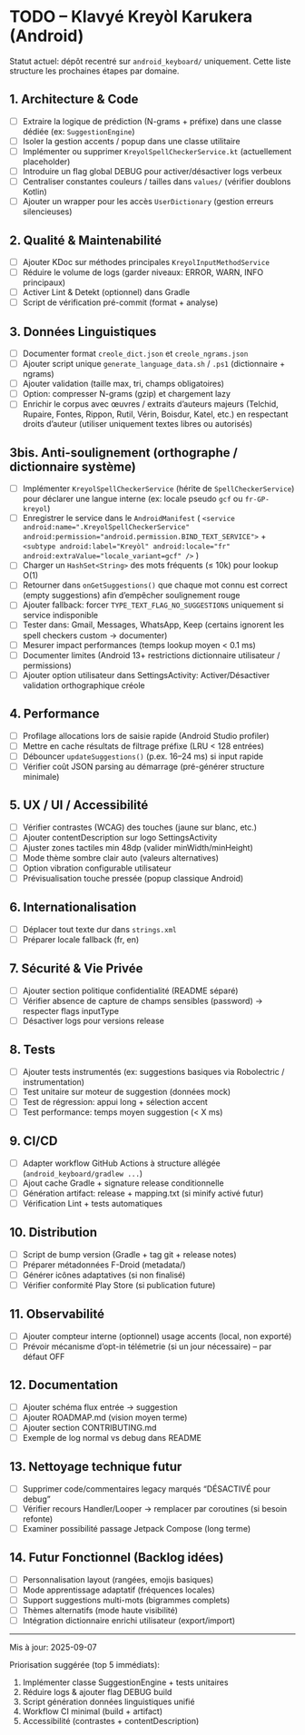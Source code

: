 # TODO – Klavyé Kreyòl Karukera (Android)

Statut actuel: dépôt recentré sur `android_keyboard/` uniquement. Cette liste structure les prochaines étapes par domaine.

## 1. Architecture & Code
- [ ] Extraire la logique de prédiction (N-grams + préfixe) dans une classe dédiée (ex: `SuggestionEngine`)
- [ ] Isoler la gestion accents / popup dans une classe utilitaire
- [ ] Implémenter ou supprimer `KreyolSpellCheckerService.kt` (actuellement placeholder)
- [ ] Introduire un flag global DEBUG pour activer/désactiver logs verbeux
- [ ] Centraliser constantes couleurs / tailles dans `values/` (vérifier doublons Kotlin)
- [ ] Ajouter un wrapper pour les accès `UserDictionary` (gestion erreurs silencieuses)

## 2. Qualité & Maintenabilité
- [ ] Ajouter KDoc sur méthodes principales `KreyolInputMethodService`
- [ ] Réduire le volume de logs (garder niveaux: ERROR, WARN, INFO principaux)
- [ ] Activer Lint & Detekt (optionnel) dans Gradle
- [ ] Script de vérification pré-commit (format + analyse)

## 3. Données Linguistiques
- [ ] Documenter format `creole_dict.json` et `creole_ngrams.json`
- [ ] Ajouter script unique `generate_language_data.sh` / `.ps1` (dictionnaire + ngrams)
- [ ] Ajouter validation (taille max, tri, champs obligatoires)
- [ ] Option: compresser N-grams (gzip) et chargement lazy
- [ ] Enrichir le corpus avec œuvres / extraits d’auteurs majeurs (Telchid, Rupaire, Fontes, Rippon, Rutil, Vérin, Boisdur, Katel, etc.) en respectant droits d’auteur (utiliser uniquement textes libres ou autorisés)

## 3bis. Anti-soulignement (orthographe / dictionnaire système)
- [ ] Implémenter `KreyolSpellCheckerService` (hérite de `SpellCheckerService`) pour déclarer une langue interne (ex: locale pseudo `gcf` ou `fr-GP-kreyol`)
- [ ] Enregistrer le service dans le `AndroidManifest` ( `<service android:name=".KreyolSpellCheckerService" android:permission="android.permission.BIND_TEXT_SERVICE">` + `<subtype android:label="Kreyòl" android:locale="fr" android:extraValue="locale_variant=gcf" />` )
- [ ] Charger un `HashSet<String>` des mots fréquents (≤ 10k) pour lookup O(1)
- [ ] Retourner dans `onGetSuggestions()` que chaque mot connu est correct (empty suggestions) afin d’empêcher soulignement rouge
- [ ] Ajouter fallback: forcer `TYPE_TEXT_FLAG_NO_SUGGESTIONS` uniquement si service indisponible
- [ ] Tester dans: Gmail, Messages, WhatsApp, Keep (certains ignorent les spell checkers custom → documenter)
- [ ] Mesurer impact performances (temps lookup moyen < 0.1 ms)
- [ ] Documenter limites (Android 13+ restrictions dictionnaire utilisateur / permissions)
- [ ] Ajouter option utilisateur dans SettingsActivity: Activer/Désactiver validation orthographique créole

## 4. Performance
- [ ] Profilage allocations lors de saisie rapide (Android Studio profiler)
- [ ] Mettre en cache résultats de filtrage préfixe (LRU < 128 entrées)
- [ ] Débouncer `updateSuggestions()` (p.ex. 16–24 ms) si input rapide
- [ ] Vérifier coût JSON parsing au démarrage (pré-générer structure minimale)

## 5. UX / UI / Accessibilité
- [ ] Vérifier contrastes (WCAG) des touches (jaune sur blanc, etc.)
- [ ] Ajouter contentDescription sur logo SettingsActivity
- [ ] Ajuster zones tactiles min 48dp (valider minWidth/minHeight)
- [ ] Mode thème sombre clair auto (valeurs alternatives)
- [ ] Option vibration configurable utilisateur
- [ ] Prévisualisation touche pressée (popup classique Android)

## 6. Internationalisation
- [ ] Déplacer tout texte dur dans `strings.xml`
- [ ] Préparer locale fallback (fr, en)

## 7. Sécurité & Vie Privée
- [ ] Ajouter section politique confidentialité (README séparé)
- [ ] Vérifier absence de capture de champs sensibles (password) → respecter flags inputType
- [ ] Désactiver logs pour versions release

## 8. Tests
- [ ] Ajouter tests instrumentés (ex: suggestions basiques via Robolectric / instrumentation)
- [ ] Test unitaire sur moteur de suggestion (données mock)
- [ ] Test de régression: appui long + sélection accent
- [ ] Test performance: temps moyen suggestion (< X ms)

## 9. CI/CD
- [ ] Adapter workflow GitHub Actions à structure allégée (`android_keyboard/gradlew ...`)
- [ ] Ajout cache Gradle + signature release conditionnelle
- [ ] Génération artifact: release + mapping.txt (si minify activé futur)
- [ ] Vérification Lint + tests automatiques

## 10. Distribution
- [ ] Script de bump version (Gradle + tag git + release notes)
- [ ] Préparer métadonnées F-Droid (metadata/)
- [ ] Générer icônes adaptatives (si non finalisé)
- [ ] Vérifier conformité Play Store (si publication future)

## 11. Observabilité
- [ ] Ajouter compteur interne (optionnel) usage accents (local, non exporté)
- [ ] Prévoir mécanisme d’opt-in télémetrie (si un jour nécessaire) – par défaut OFF

## 12. Documentation
- [ ] Ajouter schéma flux entrée → suggestion
- [ ] Ajouter ROADMAP.md (vision moyen terme)
- [ ] Ajouter section CONTRIBUTING.md
- [ ] Exemple de log normal vs debug dans README

## 13. Nettoyage technique futur
- [ ] Supprimer code/commentaires legacy marqués “DÉSACTIVÉ pour debug”
- [ ] Vérifier recours Handler/Looper → remplacer par coroutines (si besoin refonte)
- [ ] Examiner possibilité passage Jetpack Compose (long terme)

## 14. Futur Fonctionnel (Backlog idées)
- [ ] Personnalisation layout (rangées, emojis basiques)
- [ ] Mode apprentissage adaptatif (fréquences locales)
- [ ] Support suggestions multi-mots (bigrammes complets)
- [ ] Thèmes alternatifs (mode haute visibilité)
- [ ] Intégration dictionnaire enrichi utilisateur (export/import)

---
Mis à jour: 2025-09-07

Priorisation suggérée (top 5 immédiats):
1. Implémenter classe SuggestionEngine + tests unitaires
2. Réduire logs & ajouter flag DEBUG build
3. Script génération données linguistiques unifié
4. Workflow CI minimal (build + artifact)
5. Accessibilité (contrastes + contentDescription)
